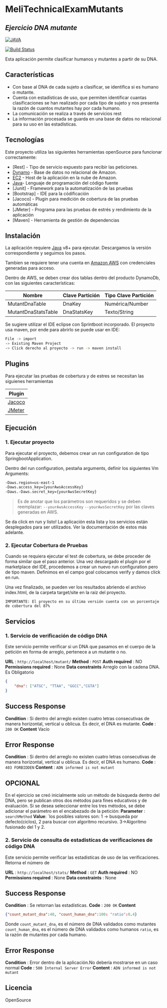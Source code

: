 # MeliTechnicalExamMutants
## _Ejercicio DNA mutante_

[![JAVA](https://jmonkeyengine.org/images/java-logo.png)](https://www.java.com/es/)

[![Build Status](https://travis-ci.org/joemccann/dillinger.svg?branch=master)](https://travis-ci.org/joemccann/dillinger)

Esta aplicación permite clasificar humanos y mutantes a partir de su DNA.

## Características

- Con base al DNA de cada sujeto a clasificar, se identifica si es humano o mutante.
- Cuenta con estadísticas de uso, que permiten identificar cuantas clasificaciones se han realizado por cada tipo de sujeto y nos presenta la razón de cuantos mutantes hay por cada humano.
- La comunicación se realiza a través de servicios rest
- La información procesada se guarda en una base de datos no relacional para su uso en las estadísticas.

## Tecnologías

Este proyecto utiliza las siguientes herramientas openSource para funcionar correctamente:

- [Rest] - Tipo de servicio expuesto para recibir las peticiones.
- [Dynamo](https://aws.amazon.com/es/dynamodb/) - Base de datos no relacional de Amazon.
- [EC2](https://aws.amazon.com/es/ec2/) - Host de la aplicación en la nube de Amazon.
- [Java](https://www.java.com/es/)- Lenguaje de programación del código fuente
- [Junit] - Framework para la automatización de las pruebas
- [Bootstrap] - IDE para la códificación
- [Jacoco] - Plugin para medición de cobertura de las pruebas automáticas
- [JMeter] - Programa para las pruebas de estrés y rendimiento de la aplicación
- [Maven] - Herramienta de gestión de dependencias

## Instalación

La aplicación requiere [Java](https://www.java.com/es/) v8+ para ejecutar. Descargamos la versión correspondiente y seguimos los pasos.

Tambien se requiere tener una cuenta en [Amazon AWS](https://aws.amazon.com/es/) con credenciales generadas para acceso. 

Dentro de AWS, se deben crear dos tablas dentro del producto DynamoDb, con las siguientes características:

| Nombre | Clave Partición | Tipo Clave Partición |
| ------ | ------ | ------ |
| MutantDnaTable | DnaKey  | Numérica/Number |
| MutantDnaStatsTable | DnaStatsKey | Texto/String |

Se sugiere utilizar el IDE eclipse con Sprintboot incorporado.
El proyecto usa maven, por ende para abrirlo se puede usar en IDE:
```sh
File -> import
-> Existing Maven Project
-> Click derecho al proyecto -> run -> maven install
```

## Plugins

Para ejecutar las pruebas de cobertura y de estres se necesitan las siguienes herramientas

| Plugin | 
| ------ | 
| [Jacoco](https://www.eclemma.org/jacoco/) |
| [JMeter](https://jmeter.apache.org/) |

## Ejecución

### 1. Ejecutar proyecto
Para ejecutar el proyecto, debemos crear un run configuration de tipo SpringbootApplication.

Dentro del run configuration, pestaña arguments, definir los siguientes Vm Arguments:

```sh
-Daws.region=us-east-1
-Daws.access_key={yourAwsAccessKey}
-Daws.-Daws.secret_key={yourAwsSecretKey}
```
> Es de anotar que los parámetros son requeridos y se deben reemplazar: `--yourAwsAccessKey` `--yourAwsSecretKey` por las claves generadas en AWS.

Se da click en run y listo! La aplicación esta lista y los servicios están desplegados para ser utilizados. Ver la documentación de estos más adelante.

### 2. Ejecutar Cobertura de Pruebas

Cuando se requiera ejecutar el test de cobertura, se debe proceder de forma similar que el paso anterior. Una vez descargado el plugin por el marketplace del IDE, procedemos a crear un nuevo run configuration pero de tipo maven.
Definimos en el campo goal colocamos verify y damos click en run.

Una vez finalizado, se pueden ver los resultados abriendo el archivo index.html, de la carpeta target/site en la raiz del proyecto.

`IMPORTANTE: El proyecto en su última versión cuenta con un porcentaje de cobertura del 87%`

## Servicios

### 1. Servicio de verificación de código DNA

Este servicio permite verificar si un DNA que pasamos en el cuerpo de la petición en forma de arreglo, pertenece a un mutante o no.

**URL** : `http://localhost/mutant/`
**Method** : `POST`
**Auth required** : NO
**Permissions required** : None
**Data constraints**
Arreglo con la cadena DNA. Es Obligatorio
```json
{
    "dna": ["ATGC", "TTAA", "GGCC","CGTA"]
}
```

## Success Response

**Condition** : Si dentro del arreglo existen cuatro letras consecutivas de manera horizontal, vertical u oblicua. Es decir, el DNA es mutante.
**Code** : `200 OK`
**Content** Vacío

## Error Response

**Condition** : Si dentro del arreglo no existen cuatro letras consecutivas de manera horizontal, vertical u oblicua. Es decir, el DNA es humano.
**Code** : `403 FORBIDDEN`
**Content** : `ADN informed is not mutant`

## OPCIONAL
En el ejercicio se creó inicialmente solo un método de búsqueda dentro del DNA, pero se publican otros dos métodos para fines educativos y de evaluación. Si se desea seleccionar entre los tres métodos, se debe adicionar el parámetro en el encabezado de la petición:
**Parameter** : `searchMethod`
**Value**: `los posibles valores son: 1 -> busqueda por defecto(ciclos), 2 para buscar con algoritmo recursivo. 3->Algoritmo fusionado del 1 y 2. 

### 2. Servicio de consulta de estadistícas de verificaciones de código DNA

Este servicio permite verificar las estadistícas de uso de las verificaciones. Retorna el número de 

**URL** : `http://localhost/stats/`
**Method** : `GET`
**Auth required** : NO
**Permissions required** : None
**Data constraints** : None

## Success Response

**Condition** : Se retornan las estadísticas.
**Code** : `200 OK`
**Content** 
```json 
{"count_mutant_dna":40, "count_human_dna":100: "ratio":0.4}
```
Donde `count_mutant_dna`, es el número de DNA validados como mutantes
`count_human_dna`, es el número de DNA validados como humanos
`ratio`, es la razón de mutantes por cada humano.

## Error Response

**Condition** : Error dentro de la aplicación.No debería mostrarse en un caso normal
**Code** : `500 Internal Server Error`
**Content** : `ADN informed is not mutant`


## Licencia

OpenSource

